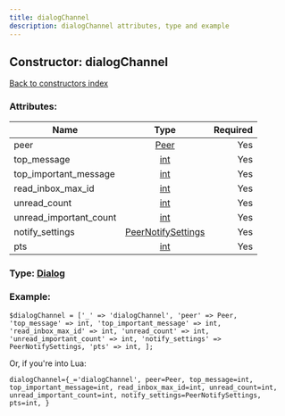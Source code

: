 ```yaml
---
title: dialogChannel
description: dialogChannel attributes, type and example
---
```

## Constructor: dialogChannel  
[Back to constructors index](index.md)



### Attributes:

| Name     |    Type       | Required |
|----------|:-------------:|---------:|
|peer|[Peer](../types/Peer.md) | Yes|
|top\_message|[int](../types/int.md) | Yes|
|top\_important\_message|[int](../types/int.md) | Yes|
|read\_inbox\_max\_id|[int](../types/int.md) | Yes|
|unread\_count|[int](../types/int.md) | Yes|
|unread\_important\_count|[int](../types/int.md) | Yes|
|notify\_settings|[PeerNotifySettings](../types/PeerNotifySettings.md) | Yes|
|pts|[int](../types/int.md) | Yes|



### Type: [Dialog](../types/Dialog.md)


### Example:

```
$dialogChannel = ['_' => 'dialogChannel', 'peer' => Peer, 'top_message' => int, 'top_important_message' => int, 'read_inbox_max_id' => int, 'unread_count' => int, 'unread_important_count' => int, 'notify_settings' => PeerNotifySettings, 'pts' => int, ];
```  

Or, if you're into Lua:  


```
dialogChannel={_='dialogChannel', peer=Peer, top_message=int, top_important_message=int, read_inbox_max_id=int, unread_count=int, unread_important_count=int, notify_settings=PeerNotifySettings, pts=int, }

```


